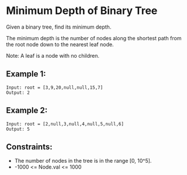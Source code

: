 # Minimum Depth of Binary Tree

Given a binary tree, find its minimum depth.

The minimum depth is the number of nodes along the shortest path from the root node down to the nearest leaf node.

Note: A leaf is a node with no children.

## Example 1:

```
Input: root = [3,9,20,null,null,15,7]
Output: 2
```

## Example 2:

```
Input: root = [2,null,3,null,4,null,5,null,6]
Output: 5
```

## Constraints:

- The number of nodes in the tree is in the range [0, 10^5].
- -1000 <= Node.val <= 1000
